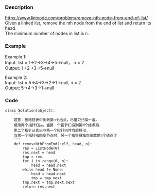 ### Description
https://www.lintcode.com/problem/remove-nth-node-from-end-of-list/ \
Given a linked list, remove the nth node from the end of list and return its head.\
The minimum number of nodes in list is n.
 
### Example
Example 1:\
Input: list = 1->2->3->4->5->null， n = 2\
Output: 1->2->3->5->null

Example 2:\
Input:  list = 5->4->3->2->1->null, n = 2\
Output: 5->4->3->1->null

### Code
```
class Solution(object):
    '''
    题意：删除链表中倒数第n个结点，尽量只扫描一遍。
    使用两个指针扫描，当第一个指针扫描到第N个结点后，
    第二个指针从表头与第一个指针同时向后移动，
    当第一个指针指向空节点时，另一个指针就指向倒数第n个结点了       
    '''
    def removeNthFromEnd(self, head, n):
        res = ListNode(0)
        res.next = head
        tmp = res
        for i in range(0, n):
            head = head.next
        while head != None:
            head = head.next
            tmp = tmp.next
        tmp.next = tmp.next.next
        return res.next
```
